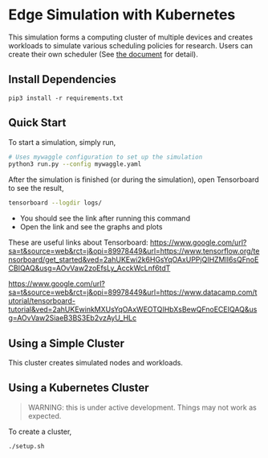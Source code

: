 # Edge Simulation with Kubernetes
This simulation forms a computing cluster of multiple devices and creates workloads to simulate various scheduling policies for research. Users can create their own scheduler (See [the document](src/scheduler/README.md) for detail).

## Install Dependencies
 `pip3 install -r requirements.txt`

## Quick Start
To start a simulation, simply run,

```bash
# Uses mywaggle configuration to set up the simulation
python3 run.py --config mywaggle.yaml
```

After the simulation is finished (or during the simulation), open Tensorboard to see the result,

```bash
tensorboard --logdir logs/
```
- You should see the link after running this command 
- Open the link and see the graphs and plots

These are useful links about Tensorboard:
https://www.google.com/url?sa=t&source=web&rct=j&opi=89978449&url=https://www.tensorflow.org/tensorboard/get_started&ved=2ahUKEwi2k6HGsYqOAxUPPjQIHZMlI6sQFnoECBIQAQ&usg=AOvVaw2zoEfsLy_AcckWcLnf6tdT

https://www.google.com/url?sa=t&source=web&rct=j&opi=89978449&url=https://www.datacamp.com/tutorial/tensorboard-tutorial&ved=2ahUKEwinkMXUsYqOAxWEOTQIHbXsBewQFnoECEIQAQ&usg=AOvVaw2SiaeB3BS3Eb2vzAyU_HLc


## Using a Simple Cluster
This cluster creates simulated nodes and workloads. 


## Using a Kubernetes Cluster

> WARNING: this is under active development. Things may not work as expected.

To create a cluster,

```bash
./setup.sh
```